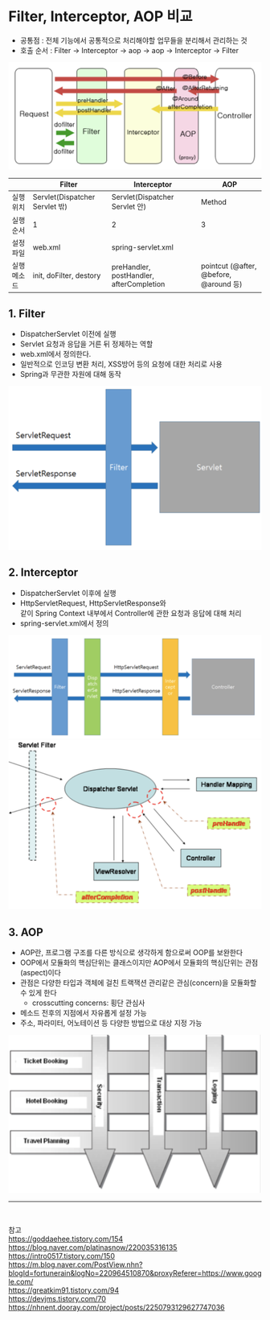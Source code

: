 # Filter, Interceptor, AOP 비교

- 공통점 : 전체 기능에서 공통적으로 처리해야할 업무들을 분리해서 관리하는 것  
- 호출 순서 : Filter -> Interceptor -> aop -> aop -> Interceptor -> Filter  

![1](https://github.com/SeonheeKim/SeonheeKim.github.io/blob/master/content/images/2019-12-24_filter/1.png?raw=true)


|  | Filter | Interceptor | AOP |
| --- | --- | --- | --- |
| 실행 위치 | Servlet(Dispatcher Servlet 밖) | Servlet(Dispatcher Servlet 안) | Method |
| 실행 순서 | 1 | 2 | 3 |
| 설정 파일 | web.xml | spring-servlet.xml |  |
| 실행 메소드 | init, doFilter, destory | preHandler, postHandler, afterCompletion | pointcut (@after, @before, @around 등) |

## 1. Filter  
- DispatcherServlet 이전에 실행  
- Servlet 요청과 응답을 거른 뒤 정제하는 역할  
- web.xml에서 정의한다.  
- 일반적으로 인코딩 변환 처리, XSS방어 등의 요청에 대한 처리로 사용  
- Spring과 무관한 자원에 대해 동작  

![2](https://github.com/SeonheeKim/SeonheeKim.github.io/blob/master/content/images/2019-12-24_filter/2.png?raw=true)


## 2. Interceptor
- DispatcherServlet 이후에 실행  
- HttpServletRequest, HttpServletResponse와   
같이 Spring Context 내부에서 Controller에 관한 요청과 응답에 대해 처리  
- spring-servlet.xml에서 정의  

![3](https://github.com/SeonheeKim/SeonheeKim.github.io/blob/master/content/images/2019-12-24_filter/3.png?raw=true)
![4](https://github.com/SeonheeKim/SeonheeKim.github.io/blob/master/content/images/2019-12-24_filter/4.png?raw=true)


## 3. AOP
- AOP란, 프로그램 구조를 다른 방식으로 생각하게 함으로써 OOP를 보완한다  
- OOP에서 모듈화의 핵심단위는 클래스이지만 AOP에서 모듈화의 핵심단위는 관점(aspect)이다  
- 관점은 다양한 타입과 객체에 걸친 트랙잭션 관리같은 관심(concern)을 모듈화할 수 있게 한다  
    - crosscutting concerns: 횡단 관심사  
- 메소드 전후의 지점에서 자유롭게 설정 가능  
- 주소, 파라미터, 어노테이션 등 다양한 방법으로 대상 지정 가능  

![5](https://github.com/SeonheeKim/SeonheeKim.github.io/blob/master/content/images/2019-12-24_filter/5.png?raw=true)


* * *

<br>

참고  
https://goddaehee.tistory.com/154  
https://blog.naver.com/platinasnow/220035316135  
https://intro0517.tistory.com/150  
https://m.blog.naver.com/PostView.nhn?blogId=fortunerain&logNo=220964510870&proxyReferer=https://www.google.com/  
https://greatkim91.tistory.com/94  
https://devjms.tistory.com/70  
https://nhnent.dooray.com/project/posts/2250793129627747036  